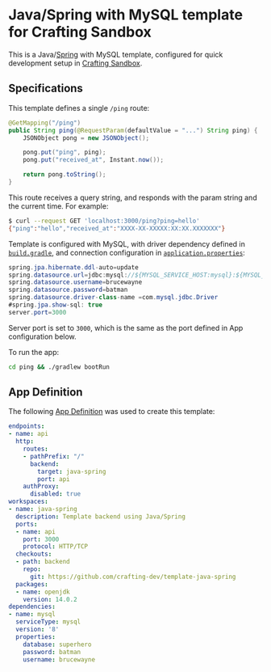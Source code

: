 # Java/Spring with MySQL template for Crafting Sandbox

This is a Java/[Spring](https://spring.io/) with MySQL template, configured for quick development setup in [Crafting Sandbox](https://docs.sandboxes.cloud/docs).

## Specifications

This template defines a single `/ping` route:
```java
@GetMapping("/ping")
public String ping(@RequestParam(defaultValue = "...") String ping) {
    JSONObject pong = new JSONObject();

    pong.put("ping", ping);
    pong.put("received_at", Instant.now());

    return pong.toString();
}
```

This route receives a query string, and responds with the param string and the current time. For example:
```bash
$ curl --request GET 'localhost:3000/ping?ping=hello'
{"ping":"hello","received_at":"XXXX-XX-XXXXX:XX:XX.XXXXXXX"}
```

Template is configured with MySQL, with driver dependency defined in [`build.gradle`](ping/build.gradle), and connection configuration in [`application.properties`](ping/src/main/resources/application.properties):
```java
spring.jpa.hibernate.ddl-auto=update
spring.datasource.url=jdbc:mysql://${MYSQL_SERVICE_HOST:mysql}:${MYSQL_SERVICE_PORT:3306}/superhero
spring.datasource.username=brucewayne
spring.datasource.password=batman
spring.datasource.driver-class-name =com.mysql.jdbc.Driver
#spring.jpa.show-sql: true
server.port=3000
```

Server port is set to `3000`, which is the same as the port defined in App configuration below.

To run the app:
```bash
cd ping && ./gradlew bootRun
```

## App Definition

The following [App Definition](https://docs.sandboxes.cloud/docs/app-definition) was used to create this template:

```yaml
endpoints:
- name: api
  http:
    routes:
    - pathPrefix: "/"
      backend:
        target: java-spring
        port: api
    authProxy:
      disabled: true
workspaces:
- name: java-spring
  description: Template backend using Java/Spring
  ports:
  - name: api
    port: 3000
    protocol: HTTP/TCP
  checkouts:
  - path: backend
    repo:
      git: https://github.com/crafting-dev/template-java-spring
  packages:
  - name: openjdk
    version: 14.0.2
dependencies:
- name: mysql
  serviceType: mysql
  version: '8'
  properties:
    database: superhero
    password: batman
    username: brucewayne
```
